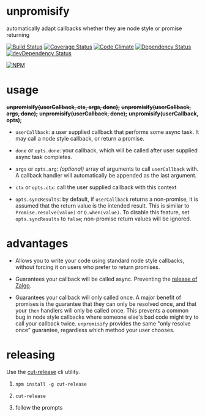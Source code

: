 # unpromisify

automatically adapt callbacks whether they are node style or promise returning

[![Build Status](https://travis-ci.org/jamestalmage/unpromisify.svg)](https://travis-ci.org/jamestalmage/unpromisify)
[![Coverage Status](https://coveralls.io/repos/jamestalmage/unpromisify/badge.svg)](https://coveralls.io/r/jamestalmage/unpromisify)
[![Code Climate](https://codeclimate.com/github/jamestalmage/unpromisify/badges/gpa.svg)](https://codeclimate.com/github/jamestalmage/unpromisify)
[![Dependency Status](https://david-dm.org/jamestalmage/unpromisify.svg)](https://david-dm.org/jamestalmage/unpromisify)
[![devDependency Status](https://david-dm.org/jamestalmage/unpromisify/dev-status.svg)](https://david-dm.org/jamestalmage/unpromisify#info=devDependencies)

[![NPM](https://nodei.co/npm/unpromisify.png)](https://www.npmjs.com/package/unpromisify/)

# usage

~~**unpromisify(userCallback, ctx, args, done);**~~ 
~~**unpromisify(userCallback, args, done);**~~ 
~~**unpromisify(userCallback, done);**~~ 
**unpromisify(userCallback, opts);**

  * `userCallback`: a user supplied callback that performs some async task.  It may call a node style callback, 
        or return a promise.
                    
  * `done` or `opts.done`: your callback, which will be called after user supplied async task completes.
  
  * `args` or `opts.arg`: *(optional)* array of arguments to call `userCallback` with. A callback handler will automatically be
        appended as the last argument.
  
  * `ctx` or `opts.ctx`: call the user supplied callback with this context
  
  * `opts.syncResults`: by default, if `userCallback` returns a non-promise, it is assumed that the return
         value is the intended result. This is similar to `Promise.resolve(value)` or `Q.when(value)`.
         To disable this feature, set `opts.syncResults` to `false`; non-promise return values will be ignored.
  
# advantages

  * Allows you to write your code using standard node style callbacks, without forcing it on users who prefer
    to return promises.
    
  * Guarantees your callback will be called async. Preventing the 
    [release of Zalgo](http://blog.izs.me/post/59142742143/designing-apis-for-asynchrony).  

  * Guarantees your callback will only called once. A major benefit of promises is the guarantee that they can only 
    be resolved once, and that your `then` handlers will only be called once. This prevents a common bug in node 
    style callbacks where someone else's bad code might try to call your callback twice.
    `unpromisify` provides the same "only resolve once" guarantee, regardless which method your user chooses.

# releasing
  
Use the [cut-release](https://www.npmjs.com/package/cut-release) cli utility.
   
  1. `npm install -g cut-release`
  
  2. `cut-release`
  
  3. follow the prompts
  